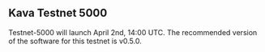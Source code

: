 ## Kava Testnet 5000
Testnet-5000 will launch April 2nd, 14:00 UTC. The recommended version of the software for this testnet is v0.5.0.
